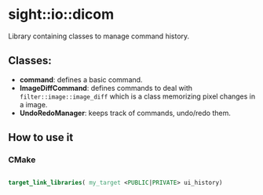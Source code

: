 # sight::io::dicom

Library containing classes to manage command history.

## Classes:

- **command**: defines a basic command.
- **ImageDiffCommand**: defines commands to deal with `filter::image::image_diff` which is a class memorizing pixel changes in a image.
- **UndoRedoManager**: keeps track of commands, undo/redo them.
## How to use it

### CMake

```cmake

target_link_libraries( my_target <PUBLIC|PRIVATE> ui_history)

```

